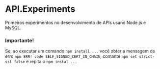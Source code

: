 # API.Experiments
 Primeiros experimentos no desenvolvimento de APIs usand Node.js e MySQL.

### Importante!
Se, ao executar um comando `npm install ...` você obter a mensagem de erro `npm ERR! code SELF_SIGNED_CERT_IN_CHAIN`, comante `npm set strict-ssl false` e repita o `npm instal ...` 